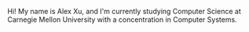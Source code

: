 Hi! My name is Alex Xu, and I'm currently studying Computer Science at Carnegie Mellon University with a concentration in Computer Systems.
